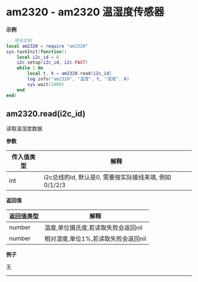 # am2320 - am2320 温湿度传感器

**示例**

```lua
-- 用法实例
local am2320 = require "am2320"
sys.taskInit(function()
    local i2c_id = 0
    i2c.setup(i2c_id, i2c.FAST)
    while 1 do
        local t, h = am2320.read(i2c_id)
        log.info("am2320", "温度", t, "湿度", h)
        sys.wait(1000)
    end
end)

```

## am2320.read(i2c_id)



读取温湿度数据

**参数**

|传入值类型|解释|
|-|-|
|int|i2c总线的id, 默认是0, 需要按实际接线来填, 例如0/1/2/3|

**返回值**

|返回值类型|解释|
|-|-|
|number|温度,单位摄氏度,若读取失败会返回nil|
|number|相对湿度,单位1%,若读取失败会返回nil|

**例子**

无

---

